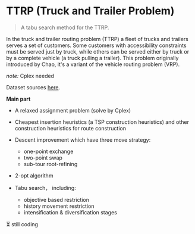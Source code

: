 # TTRP (Truck and Trailer Problem)

> A tabu search method for the TTRP.

In the truck and trailer routing problem (TTRP) a fleet of trucks and trailers serves a set of customers.
Some customers with accessibility constraints must be served just by truck, while others can be served
either by truck or by a complete vehicle (a truck pulling a trailer). This problem originally introduced by Chao, it's a variant of the vehicle routing problem (VRP).

*note:* Cplex needed

Dataset sources [here](http://web.ntust.edu.tw/~vincent/ttrp/).

**Main part**

- A relaxed assignment problem (solve by Cplex)

- Cheapest insertion heuristics (a TSP construction heuristics) and other construction heuristics for route construction

- Descent improvement which have three move strategy:
    - one-point exchange
    - two-point swap
    - sub-tour root-refining

- 2-opt algorithm

- Tabu search， including:
    - objective based restriction
    - history movement restriction
    - intensification & diversification stages

⏳ still coding